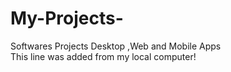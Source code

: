 # My-Projects-
Softwares Projects
 Desktop ,Web and Mobile Apps  
This line was added from my local computer!
